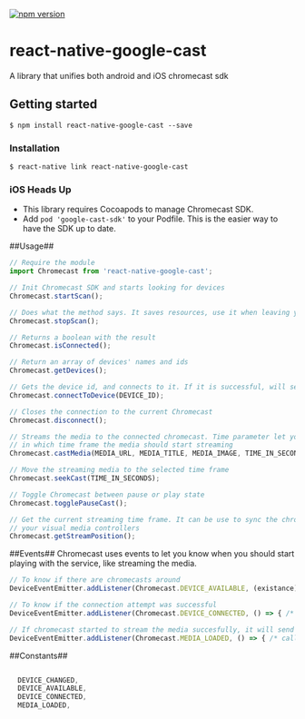
[![npm version](https://badge.fury.io/js/react-native-google-cast.svg)](https://badge.fury.io/js/react-native-google-cast)
# react-native-google-cast

A library that unifies both android and iOS chromecast sdk

## Getting started

`$ npm install react-native-google-cast --save`

### Installation

`$ react-native link react-native-google-cast`

### iOS Heads Up
  - This library requires Cocoapods to manage Chromecast SDK.
  - Add `pod 'google-cast-sdk'` to your Podfile. This is the easier way to have the SDK up to date.

##Usage##
```js
// Require the module
import Chromecast from 'react-native-google-cast';

// Init Chromecast SDK and starts looking for devices
Chromecast.startScan();

// Does what the method says. It saves resources, use it when leaving your current view
Chromecast.stopScan();

// Returns a boolean with the result
Chromecast.isConnected();

// Return an array of devices' names and ids
Chromecast.getDevices();

// Gets the device id, and connects to it. If it is successful, will send a broadcast
Chromecast.connectToDevice(DEVICE_ID);

// Closes the connection to the current Chromecast
Chromecast.disconnect();

// Streams the media to the connected chromecast. Time parameter let you choose
// in which time frame the media should start streaming
Chromecast.castMedia(MEDIA_URL, MEDIA_TITLE, MEDIA_IMAGE, TIME_IN_SECONDS);

// Move the streaming media to the selected time frame
Chromecast.seekCast(TIME_IN_SECONDS);

// Toggle Chromecast between pause or play state
Chromecast.togglePauseCast();

// Get the current streaming time frame. It can be use to sync the chromecast to
// your visual media controllers
Chromecast.getStreamPosition();

```
##Events##
Chromecast uses events to let you know when you should start playing with the service, like streaming the media.
```js
// To know if there are chromecasts around
DeviceEventEmitter.addListener(Chromecast.DEVICE_AVAILABLE, (existance) => console.log(existance.device_available));

// To know if the connection attempt was successful
DeviceEventEmitter.addListener(Chromecast.DEVICE_CONNECTED, () => { /* callback */ });

// If chromecast started to stream the media succesfully, it will send this event
DeviceEventEmitter.addListener(Chromecast.MEDIA_LOADED, () => { /* callback */ });

```
##Constants##
```js

  DEVICE_CHANGED,
  DEVICE_AVAILABLE,
  DEVICE_CONNECTED,
  MEDIA_LOADED,
```
  
